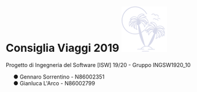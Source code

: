 # Consiglia Viaggi 2019 ![logo](https://github.com/SyskenGL/consiglia-viaggi-2019/blob/master/CV19Office/build/resources/main/icons/ic_cv_logo.png)
Progetto di Ingegneria del Software [ISW] 19/20 - Gruppo INGSW1920_10

&nbsp;&nbsp;&nbsp;&nbsp;&nbsp;●&nbsp;Gennaro Sorrentino  -  N86002351 <br/>
&nbsp;&nbsp;&nbsp;&nbsp;&nbsp;●&nbsp;Gianluca L'Arco     -  N86002799 <br/>


